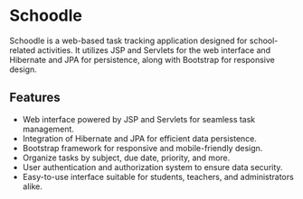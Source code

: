 # Schoodle

Schoodle is a web-based task tracking application designed for school-related activities. It utilizes JSP and Servlets for the web interface and Hibernate and JPA for persistence, along with Bootstrap for responsive design.

## Features

- Web interface powered by JSP and Servlets for seamless task management.
- Integration of Hibernate and JPA for efficient data persistence.
- Bootstrap framework for responsive and mobile-friendly design.
- Organize tasks by subject, due date, priority, and more.
- User authentication and authorization system to ensure data security.
- Easy-to-use interface suitable for students, teachers, and administrators alike.
